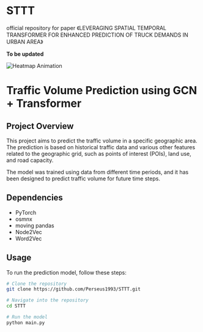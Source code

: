 # STTT
official repository for paper 《LEVERAGING SPATIAL TEMPORAL TRANSFORMER FOR ENHANCED PREDICTION OF TRUCK DEMANDS IN URBAN AREA》


__To be updated__

![Heatmap Animation](https://github.com/Perseus1993/STTT/blob/main/n.gif)

# Traffic Volume Prediction using GCN + Transformer

## Project Overview

This project aims to predict the traffic volume in a specific geographic area. The prediction is based on historical traffic data and various other features related to the geographic grid, such as points of interest (POIs), land use, and road capacity.

The model was trained using data from different time periods, and it has been designed to predict traffic volume for future time steps.

## Dependencies

- PyTorch
- osmnx
- moving pandas
- Node2Vec
- Word2Vec

## Usage

To run the prediction model, follow these steps:

```bash
# Clone the repository
git clone https://github.com/Perseus1993/STTT.git

# Navigate into the repository
cd STTT

# Run the model
python main.py
